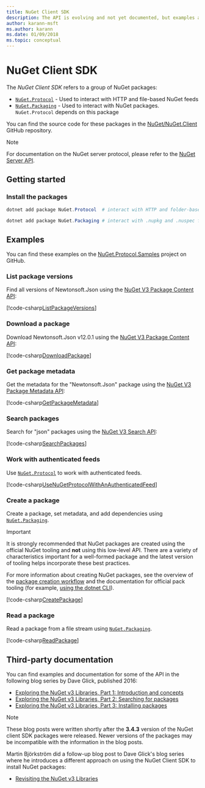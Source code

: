 ```yaml
---
title: NuGet Client SDK
description: The API is evolving and not yet documented, but examples are available on Dave Glick's blog.
author: karann-msft
ms.author: karann
ms.date: 01/09/2018
ms.topic: conceptual
---
```


# NuGet Client SDK

The *NuGet Client SDK* refers to a group of NuGet packages:

* [`NuGet.Protocol`](https://www.nuget.org/packages/NuGet.Protocol) - Used to interact with HTTP and file-based NuGet feeds
* [`NuGet.Packaging`](https://www.nuget.org/packages/NuGet.Packaging) - Used to interact with NuGet packages. `NuGet.Protocol` depends on this package

You can find the source code for these packages in the [NuGet/NuGet.Client](https://github.com/NuGet/NuGet.Client) GitHub repository.

> [!Note]
> For documentation on the NuGet server protocol, please refer to the [NuGet Server API](~/api/overview.md).

## Getting started

### Install the packages

```ps1
dotnet add package NuGet.Protocol  # interact with HTTP and folder-based NuGet package feeds, includes NuGet.Packaging

dotnet add package NuGet.Packaging # interact with .nupkg and .nuspec files from a stream
```

## Examples

You can find these examples on the [NuGet.Protocol.Samples](https://github.com/NuGet/Samples/tree/master/NuGetProtocolSamples) project on GitHub.

### List package versions

Find all versions of Newtonsoft.Json using the [NuGet V3 Package Content API](../api/package-base-address-resource.md#enumerate-package-versions):

[!code-csharp[ListPackageVersions](~/../nuget-samples/NuGetProtocolSamples/Program.cs?name=ListPackageVersions)]

### Download a package

Download Newtonsoft.Json v12.0.1 using the [NuGet V3 Package Content API](../api/package-base-address-resource.md):

[!code-csharp[DownloadPackage](~/../nuget-samples/NuGetProtocolSamples/Program.cs?name=DownloadPackage)]

### Get package metadata

Get the metadata for the "Newtonsoft.Json" package using the [NuGet V3 Package Metadata API](../api/registration-base-url-resource.md):

[!code-csharp[GetPackageMetadata](~/../nuget-samples/NuGetProtocolSamples/Program.cs?name=GetPackageMetadata)]

### Search packages

Search for "json" packages using the [NuGet V3 Search API](../api/search-query-service-resource.md):

[!code-csharp[SearchPackages](~/../nuget-samples/NuGetProtocolSamples/Program.cs?name=SearchPackages)]

### Work with authenticated feeds

Use [`NuGet.Protocol`](https://www.nuget.org/packages/NuGet.Protocol) to work with authenticated feeds.

[!code-csharp[UseNuGetProtocolWithAnAuthenticatedFeed](~/../nuget-samples/NuGetProtocolSamples/Program.cs?name=UseNuGetProtocolWithAnAuthenticatedFeed)]

### Create a package

Create a package, set metadata, and add dependencies using [`NuGet.Packaging`](https://www.nuget.org/packages/NuGet.Packaging).

> [!IMPORTANT]
> It is strongly recommended that NuGet packages are created using the official NuGet tooling and **not** using this
> low-level API. There are a variety of characteristics important for a well-formed package and the latest version of
> tooling helps incorporate these best practices.
> 
> For more information about creating NuGet packages, see the overview of the
> [package creation workflow](../create-packages/overview-and-workflow.md) and the documentation for official pack
> tooling (for example, [using the dotnet CLI](../create-packages/creating-a-package-dotnet-cli.md)).

[!code-csharp[CreatePackage](~/../nuget-samples/NuGetProtocolSamples/Program.cs?name=CreatePackage)]

### Read a package

Read a package from a file stream using [`NuGet.Packaging`](https://www.nuget.org/packages/NuGet.Packaging).

[!code-csharp[ReadPackage](~/../nuget-samples/NuGetProtocolSamples/Program.cs?name=ReadPackage)]

## Third-party documentation

You can find examples and documentation for some of the API in the following blog series by Dave Glick, published 2016:

- [Exploring the NuGet v3 Libraries, Part 1: Introduction and concepts](http://daveaglick.com/posts/exploring-the-nuget-v3-libraries-part-1)
- [Exploring the NuGet v3 Libraries, Part 2: Searching for packages](http://daveaglick.com/posts/exploring-the-nuget-v3-libraries-part-2)
- [Exploring the NuGet v3 Libraries, Part 3: Installing packages](http://daveaglick.com/posts/exploring-the-nuget-v3-libraries-part-3)

> [!Note]
> These blog posts were written shortly after the **3.4.3** version of the NuGet client SDK packages were released.
> Newer versions of the packages may be incompatible with the information in the blog posts.

Martin Björkström did a follow-up blog post to Dave Glick's blog series where he introduces a different approach on using the NuGet Client SDK to install NuGet packages:

- [Revisiting the NuGet v3 Libraries](https://martinbjorkstrom.com/posts/2018-09-19-revisiting-nuget-client-libraries)
